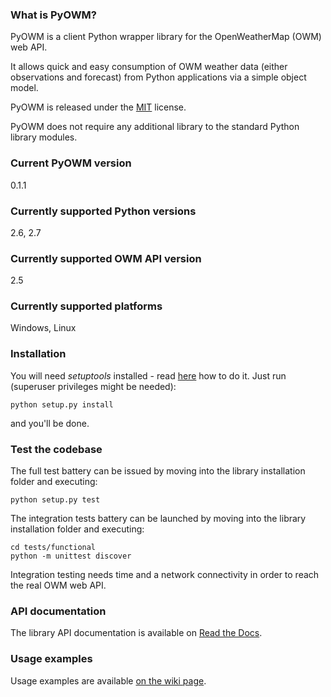 ### What is PyOWM?
PyOWM is a client Python wrapper library for the OpenWeatherMap (OWM) web API.

It allows quick and easy consumption of OWM weather data (either observations 
and forecast) from Python applications via a simple object model.

PyOWM is released under the [MIT](https://github.com/csparpa/pyowm/blob/master/LICENSE) license.

PyOWM does not require any additional library to the standard Python library modules.

### Current PyOWM version
0.1.1

### Currently supported Python versions
2.6, 2.7

### Currently supported OWM API version
2.5

### Currently supported platforms
Windows, Linux

### Installation
You will need _setuptools_ installed - read [here](https://pypi.python.org/pypi/setuptools) 
how to do it. Just run (superuser privileges might be needed):

    python setup.py install

and you'll be done.

### Test the codebase
The full test battery can be issued by moving into the library installation folder
and executing:

    python setup.py test

The integration tests battery can be launched by moving into the library installation folder
and executing:

    cd tests/functional
    python -m unittest discover  

Integration testing needs time and a network connectivity in order to reach the real OWM web API.

### API documentation
The library API documentation is available on [Read the Docs](https://pyowm.readthedocs.org).

### Usage examples
Usage examples are available [on the wiki page](https://github.com/csparpa/pyowm/wiki/Usage-examples).